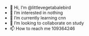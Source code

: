 - 👋 Hi, I’m @littlevegetabalebird
- 👀 I’m interested in nothing
- 🌱 I’m currently learning cnn
- 💞️ I’m looking to collaborate on study
- 📫 How to reach me 109364246

<!---
littlevegetabalebird/littlevegetabalebird is a ✨ special ✨ repository because its `README.md` (this file) appears on your GitHub profile.
You can click the Preview link to take a look at your changes.
--->
